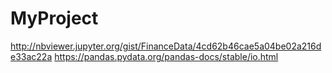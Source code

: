 # MyProject


http://nbviewer.jupyter.org/gist/FinanceData/4cd62b46cae5a04be02a216de33ac22a
https://pandas.pydata.org/pandas-docs/stable/io.html
